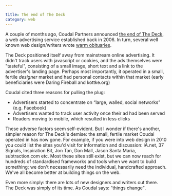 ```yaml
---

title: The end of The Deck
category: web
---
```


A couple of months ago, Coudal Partners announced [the end of The Deck](http://decknetwork.net/index.php), a web advertising service established back in 2006. In turn, several well known web design/writers wrote [warm obituaries](https://daringfireball.net/2017/03/the_deck_adieu).

The Deck positioned itself away from mainstream online advertising. It didn't track users with javascript or cookies, and the ads themselves were "tasteful", consisting of a small image, short text and a link to the advertiser's landing page. Perhaps most importantly, it operated in a small, fertile _designer_ market and had personal contacts within that market (early beneficiaries were Daring Fireball and kottke.org)

Coudal cited three reasons for pulling the plug:

- Advertisers started to concentrate on <q>large, walled, social networks</q> (e.g. Facebook)
- Advertisers wanted to track user activity once their ad had been served
- Readers moving to mobile, which resulted in less clicks

These adverse factors seem self-evident. But I wonder if there's another, simpler reason for The Deck's demise: the small, fertile market Coudal operated in has now gone. For example, if you were into web design in 2010 you could list the sites you'd visit for information and discussion: iA.net, 37 Signals, Inspiration Bit, Jon Tan, Dan Mall, Jason Santa Maria, subtraction.com etc. Most these sites still exist, but we can now reach for hundreds of standardised frameworks and tools when we want to build something; we don't necessarily need the individual, handcrafted approach. We've all become better at building things on the web.

Even more simply: there are lots of new designers and writers out there. The Deck was simply of its time. As Coudal says: <q>things change</q>.
